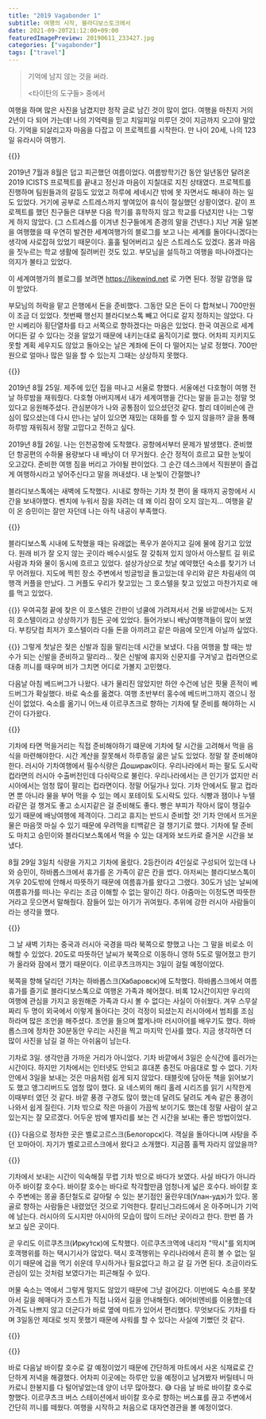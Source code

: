 ```yaml
---
title: "2019 Vagabonder 1"
subtitle: 여행의 시작, 블라디보스토크에서
date: 2021-09-20T21:12:00+09:00
featuredImagePreview: 20190611_233427.jpg
categories: ["vagabonder"]
tags: ["travel"]
---
```


> 기억에 남지 않는 것을 써라.
>
> <타이탄의 도구들> 중에서

여행을 하며 많은 사진을 남겼지만 정작 글로 남긴 것이 많이 없다.
여행을 마친지 거의 2년이 다 되어 가는데! 나의 기억력을 믿고 치일피일 미루던 것이 지금까지 오고야 말았다.
기억을 되살리고자 마음을 다잡고 이 프로젝트를 시작한다. 만 나이 20세, 나의 123일 유라시아 여행기.

{{<bundle-image name="20190611_233427.jpg">}}

2019년 7월과 8월은 덥고 피곤했던 여름이었다.
여름방학기간 동안 일년동안 달려온 2019 ICISTS 프로젝트를 끝내고 정신과 마음이 지칠대로 지친 상태였다.
프로젝트를 진행하며 팀원들과의 갈등도 있었고 하루에 세네시간 밖에 못 자면서도 해내야 하는 일도 있었다.
거기에 공부로 스트레스까지 쌓여있어 휴식이 절실했던 상황이였다.
같이 프로젝트를 했던 친구들은 대부분 다음 학기를 휴학하지 않고 학교를 다녔지만 나는 그렇게 하지 않았다.
(그 스트레스를 이겨낸 친구들에게 존경의 말을 건넨다.)
지난 겨울 일본을 여행했을 때 우연히 발견한 세계여행가의 블로그를 보고 나는 세계를 돌아다니겠다는 생각에 사로잡혀 있었기 때문이다.
훌훌 털어버리고 싶은 스트레스도 있겠다. 몸과 마음을 짓누르는 학교 생활에 질려버린 것도 있고.
부모님을 설득하고 여행을 떠나야겠다는 의지가 불타고 있었다.

이 세계여행가의 블로그를 보려면 https://likewind.net 로 가면 된다. 정말 감명을 많이 받았다.

부모님의 허락을 맡고 은행에서 돈을 준비했다. 그동안 모은 돈이 다 합쳐보니 700만원이 조금 더 있었다.
첫번째 행선지 블라디보스톡 빼고 어디로 갈지 정하지는 않았다.
다만 시베리아 횡단열차를 타고 서쪽으로 향하겠다는 마음은 있었다.
한국 여권으로 세계 어디든 갈 수 있다는 것을 알았기 때문에 내키는대로 움직이기로 했다.
어차피 지키지도 못할 계획 세우지도 않았고 돌아오는 날은 계좌에 돈이 다 떨어지는 날로 정했다.
700만원으로 얼마나 많은 일을 할 수 있는지 그때는 상상하지 못했다.

{{<bundle-image name="route.png">}}

2019년 8월 25일. 제주에 있던 집을 떠나고 서울로 향했다.
서울에선 다호형이 여행 전날 하루밤을 재워줬다.
다호형 아버지께서 내가 세계여행을 간다는 말을 듣고는 정말 멋있다고 응원해주셨다.
관심분야가 나와 공통점이 있으셨던것 같다. 할리 데이비슨에 관심이 많으셨는데 다시 만나는 날이 있으면 재밌는 대화를 할 수 있지 않을까?
글을 통해 하루밤 재워줘서 정말 고맙다고 전하고 싶다.

2019년 8월 26일. 나는 인천공항에 도착했다. 공항에서부터 문제가 발생했다.
준비했던 항공편의 수하물 용량보다 내 배낭이 더 무거웠다.
순간 정적이 흐르고 묘한 눈빛이 오고갔다. 준비한 여행 짐을 버리고 가야될 판이었다.
그 순간 데스크에서 직원분이 즐겁게 여행하시라고 넣어주신다고 말을 꺼내셨다. 내 눈빛이 간절했나?

블라디보스톡에는 새벽에 도착했다. 시내로 향하는 기차 첫 편이 올 때까지 공항에서 시간을 보내야했다.
벤치에 누워서 잠을 자려는 데 왜 이리 잠이 오지 않는지... 여행을 같이 온 승민이는 잘만 자던데 나는 아직 내공이 부족했다.

{{<bundle-image name="20190827_091145.jpg">}}

블라디보스톡 시내에 도착했을 때는 유래없는 폭우가 쏟아지고 길에 물에 잠기고 있었다.
원래 비가 잘 오지 않는 곳이라 배수시설도 잘 갖춰져 있지 않아서 아스팔트 길 위로 사람과 차와 물이 동시에 흐르고 있었다.
설상가상으로 첫날 예약했던 숙소를 찾기가 너무 어려웠다.
지도에 찍힌 장소 주변에서 빙글빙글 돌고있는데 우리와 같은 차림새의 여행객 커플을 만났다.
그 커플도 우리가 찾고있는 그 호스텔을 찾고 있었고 마찬가지로 애를 먹고 있었다.

{{<bundle-image name="20190827_094105.jpg">}}
우여곡절 끝에 찾은 이 호스텔은 간판이 넝쿨에 가려져서서 건물 바깥에서는 도저히 호스텔이라고 상상하기가 힘든 곳에 있었다.
들어가보니 배낭여행객들이 많이 보였다. 부킹닷컴 최저가 호스텔이라 다들 돈을 아끼려고 같은 마음에 모인게 아닐까 싶었다.

{{<bundle-image name="20190827_094226.jpg">}}
그렇게 첫날은 젖은 신발과 짐을 말리는데 시간을 보냈다. 다음 여행을 할 때는 방수가 되는 신발을 준비하고 말리라...
젖은 신발에 휴지와 신문지를 구겨넣고 컵라면으로 대충 끼니를 때우며 비가 그치면 어디로 가볼지 고민했다.

다음날 아침 베드버그가 나왔다. 내가 물리진 않았지만 하얀 수건에 남은 핏물 흔적이 베드버그가 확실했다.
바로 숙소를 옮겼다. 여행 초반부터 홍수에 베드버그까지 겪으니 정신이 없었다.
숙소를 옮기니 어느새 이르쿠츠크로 향하는 기차에 탈 준비를 해야하는 시간이 다가왔다.

{{<bundle-image name="20190829_153324.jpg">}}

기차에 타면 먹을거리는 직접 준비해야하기 떄문에 기차에 탈 시간을 고려해서 먹을 음식을 마련해야한다.
시간 계산을 잘못해서 하루종일 굶은 날도 있었다. 정말 잘 준비해야한다.
러시아 기차여행에서 필수식량은 Доширак이다.
우리나라에서 파는 팔도 도시락 컵라면의 러시아 수출버전인데 다쉬락으로 불린다.
우리나라에서는 큰 인기가 없지만 러시아에서는 엄청 많이 팔리는 컵라면이다. 정말 어딜가나 있다.
기차 안에서도 팔고 컵라면 뿐 아니라 물을 부어 먹을 수 있는 메시 포테이토 도시락도 있다.
식빵과 잼이나 누텔라같은 걸 챙겨도 좋고 소시지같은 걸 준비해도 좋다. 빵은 부피가 작아서 많이 챙길수 있기 때문에 배낭여행에 제격이다.
그리고 휴지는 반드시 준비할 것!
기차 안에서 뜨거운 물은 마음껏 마실 수 있기 때문에 우려먹을 티백같은 걸 챙기기로 했다.
기차에 탈 준비도 마치고 승민이와 블라디보스톡에서 먹을 수 있는 대게와 보드카로 즐거운 시간을 보냈다.

8월 29일 3일치 식량을 가지고 기차에 올랐다.
2등칸이라 4인실로 구성되어 있는데 나와 승민이, 하바롭스크에서 휴가를 온 가족이 같은 칸을 썼다.
아저씨는 블라디보스톡이 겨우 20도밖에 안해서 따뜻하기 때문에 여름휴가를 왔다고 그랬다.
30도가 넘는 날씨에 여름휴가를 떠나는 우리는 조금 이해할 수 없는 말이긴 하다.
아줌마는 이정도면 따뜻한거라고 웃으면서 말해줬다. 잠들어 있는 아기가 귀여웠다.
추위에 강한 러시아 사람들이라는 생각을 했다.

{{<bundle-image name="IMG_3812.jpg" caption="인터넷이 안되는 곳에서 러시아어 Далеко를 배우고 있다">}}

그 날 새벽 기차는 중국과 러시아 국경을 따라 북쪽으로 향했고 나는 그 말을 비로소 이해할 수 있었다.
20도로 따뜻하던 날씨가 북쪽으로 이동하니 영하 5도로 떨어졌고 한기가 올라와 잠에서 깼기 때문이다.
이르쿠츠크까지는 3일이 걸릴 예정이었다.

북쪽을 향해 달리던 기차는 하바롭스크(Хабаровск)에 도착했다.
하바롭스크에서 여름휴가를 즐기로 블라디보스톡으로 여행온 가족과 헤어졌다.
비록 12시간이지만 우리의 여행에 관심을 가지고 응원해준 가족과 다시 볼 수 없다는 사실이 아쉬웠다.
겨우 스무살짜리 두 명이 외국에서 이렇게 돌아다는 것이 걱정이 되셨는지 러시아에서 범죄를 조심하라며 많은 조언을 해주셨다.
조언을 들으며 짧게나마 러시아어를 배우기도 했다.
하바롭스크에 정차한 30분동안 우리는 사진을 찍고 마지막 인사를 했다.
지금 생각하면 더 많이 사진을 남길 걸 하는 아쉬움이 남는다.

기차로 3일. 생각만큼 가까운 거리가 아니었다.
기차 바깥에서 3일은 순식간에 흘러가는 시간이다.
하지만 기차에서는 인터넷도 안되고 휴대폰 충전도 마음대로 할 수 없다.
기차 안에서 3일을 보내는 것은 마음처럼 쉽게 되지 않았다.
태블릿에 담아둔 책을 읽어보기도 했고 앵그리버드도 엄청 많이 했다.
요 네스뵈의 해리 홀레 시리즈를 읽기 시작한게 이때부터 였던 것 같다.
바깥 풍경 구경도 많이 했는데 달려도 달려도 계속 같은 풍경이 나와서 쉽게 질린다.
기차 밖으로 작은 마을이 가끔씩 보이기도 했는데 정말 사람이 살고있는지는 잘 모르겠다.
어두운 밤에 별자리를 보는 건 시간을 보내는 좋은 방법이었다.

{{<bundle-image name="IMG_3829.JPG">}}
다음으로 정차한 곳은 벨로고르스크(Белогорск)다.
객실을 돌아다니며 사탕을 주던 꼬마아이. 자기가 벨로고르스크에서 왔다고 소개했다.
지금쯤 훌쩍 자라지 않았을까?

{{<bundle-image name="20190901_130854.jpg">}}

기차에서 보내는 시간이 익숙해질 무렵 기차 밖으로 바다가 보였다. 사실 바다가 아니라 아주 바이칼 호수다.
바이칼 호수는 바다로 착각할만큼 엄청나게 넓은 호수다.
바이칼 호수 주변에는 몽골 종단철도로 갈아탈 수 있는 분기점인 울란우데(Улан-удэ)가 있다.
몽골로 향하는 사람들은 내렸었던 것으로 기억한다. 칼리닌그라드에서 온 아주머니가 기억에 남는다.
러시아의 도시지만 아시아의 모습이 많이 드러난 곳이라고 한다. 한번 쯤 가보고 싶은 곳이다.

곧 우리도 이르쿠츠크(Ирку́тск)에 도착했다.
이르쿠츠크역에 내리자 "딱시"를 외치며 호객행위를 하는 택시기사가 많았다.
택시 호객행위는 우리나라에서 흔히 볼 수 없는 일이기 때문에 겁을 먹기 쉬운데 무시하거나 필요없다고 하고 갈 길 가면 된다.
조금이라도 관심이 있는 것처럼 보였다가는 피곤해질 수 있다.

머물 숙소는 역에서 그렇게 멀지도 않았기 때문에 그냥 걸어갔다.
이번에도 숙소를 못찾아서 길을 헤매다가 호스트가 직접 나와서 길을 안내해줬다.
에어비엔비를 이용했는데 가격도 나쁘지 않고 더군다가 바로 옆에 마트가 있어서 편리했다.
무엇보다도 기차를 타며 3일동안 제대로 씻지 못했기 때문에 샤워를 할 수 있다는 사실에 기뻤던 것 같다.

{{<bundle-image name="20190901_215101.jpg">}}

{{<bundle-image name="20190902_123624.jpg" caption="배낭에 붙인 블라디보스톡과 이르쿠츠크 뱃지">}}

바로 다음날 바이칼 호수로 갈 예정이었기 때문에 간단하게 마트에서 사온 식재료로 간단하게 저녁을 해결했다.
어차피 이곳에는 하루만 있을 예정이고 남겨봤자 버릴테니 마카로니 한봉지를 다 털어넣었는데 양이 너무 많아졌다. 😅
다음 날 바로 바이칼 호수로 향했다.
이르쿠츠크 버스 스테이션에서 바이칼 호수로 향하는 버스표를 끊고 주변에서 간단히 끼니를 떼웠다.
여행을 시작하고 처음으로 대자연경관을 볼 예정이었다.

